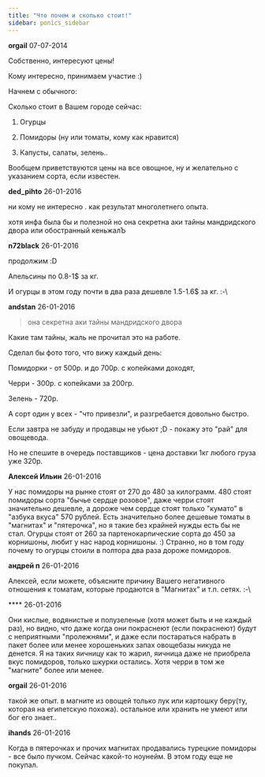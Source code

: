 ```yaml
---
title: "Что почем и сколько стоит!"
sidebar: ponics_sidebar
---
```


**orgail** 07-07-2014

Собственно, интересуют цены!

Кому интересно, принимаем участие :)

Начнем с обычного:

Сколько стоит в Вашем городе сейчас:

1. Огурцы

2. Помидоры (ну или томаты, кому как нравится)

3. Капусты, салаты, зелень..

Вообщем приветствуются цены на все овощное, ну и желательно с указанием сорта, если известен. 


**ded_pihto** 26-01-2016

ни кому не интересно . как результат многолетнего опыта. 

хотя инфа была бы и полезной но она секретна аки тайны мандридского двора или обостранный кеньжалЪ


**n72black** 26-01-2016

продолжим :D

Апельсины по 0.8-1$ за кг.

И огурцы в этом году почти в два раза дешевле 1.5-1.6$ за кг. :-\


**andstan** 26-01-2016

> она секретна аки тайны мандридского двора

Какие там тайны, жаль не прочитал это на работе.

Сделал бы фото того, что вижу каждый день:

Помидорки - от 500р. и до 700р. с копейками доходят, 

Черри - 300р. с копейками за 200гр. 

Зелень - 720р. 

А сорт один у всех - "что привезли", и разгребается довольно быстро.

Если завтра не забуду и продавцы не убьют ;D - покажу это "рай" для овощевода.

Но не спешите в очередь поставщиков - цена доставки 1кг любого груза уже 320р. 


**Алексей Ильин** 26-01-2016

У нас помидоры на рынке стоят от 270 до 480 за килограмм. 480 стоят помидоры сорта "бычье сердце розовое", даже черри стоят значительно дешевле, а дороже чем сердце стоят только "кумато" в "азбука вкуса" 570 рублей. Есть значительно более дешевые томаты в "магнитах" и "пятерочка", но я такие без крайней нужды есть бы не стал. Огурцы стоят от 260 за партенокарпические сорта до 450 за корнишоны, любит у нас народ корнишоны. :) Странно, но в том году почему то огурцы стоили в полтора два раза дороже помидоров.


**андрей п** 26-01-2016

Алексей, если можете, объясните причину Вашего негативного отношения к томатам, которые продаются в "Магнитах" и т.п. сетях. :-\


**** 26-01-2016

Они кислые, водянистые и полузеленые (хотя может быть и не каждый раз), но видно, что даже когда они покраснеют (если покраснеют) будут с неприятными "пролежнями", и даже если постараться набрать в пакет более или менее хорошеньких запах овощебазы никуда не денется. Я на таких яичницу как то жарил, яичница даже не приобрела вкус помидоров, только шкурки остались. Хотя черри в том же "магните" более или менее.


**orgail** 26-01-2016

такой же опыт. в магните из овощей только лук или картошку беру(ту, которая на египетскую похожа). остальное или хранить не умеют или бог его знает..


**ihands** 26-01-2016

Когда в пятерочках и прочих магнитах продавались турецкие помидоры - все было пучком. Сейчас какой-то ноунейм. В этом году еще не покупал.


